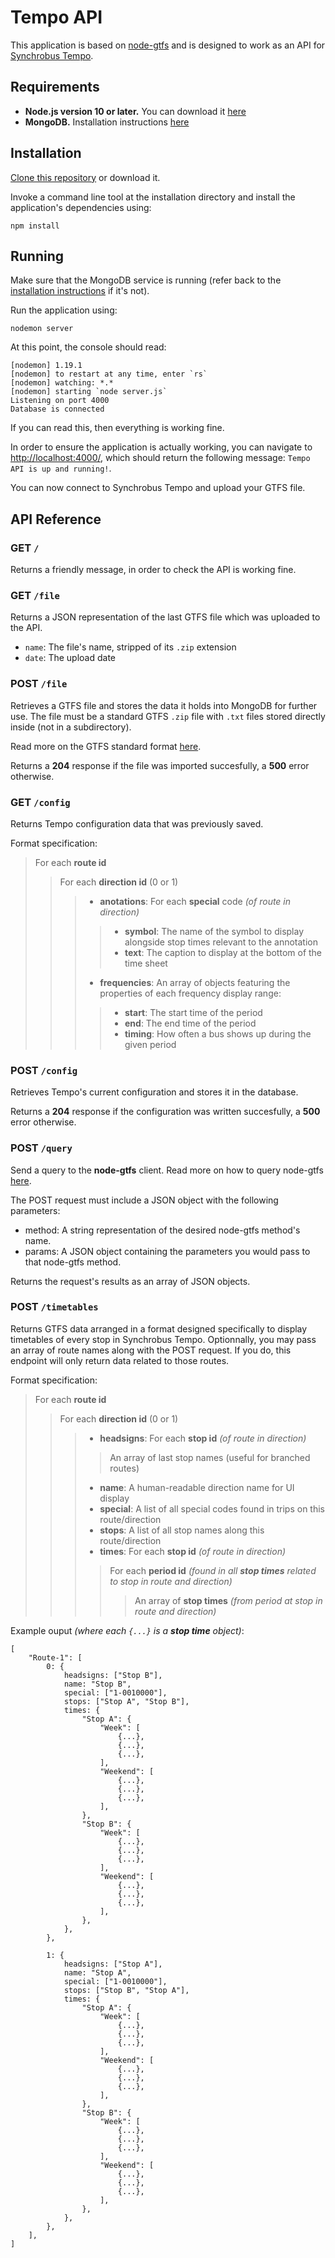 # Tempo API

This application is based on [node-gtfs](https://www.npmjs.com/package/gtfs) and is designed to work as an API for [Synchrobus Tempo](https://github.com/Iteatime/tempo-react).

## Requirements

- **Node.js version 10 or later.** You can download it [here](https://nodejs.org/en/download/)
- **MongoDB.** Installation instructions [here](https://docs.mongodb.com/manual/administration/install-community/)

## Installation

[Clone this repository](https://help.github.com/en/articles/cloning-a-repository) or download it.

Invoke a command line tool at the installation directory and install the application's dependencies using:

`npm install`

## Running

Make sure that the MongoDB service is running (refer back to the [installation instructions](https://docs.mongodb.com/manual/administration/install-community/) if it's not).

Run the application using:

`nodemon server`

At this point, the console should read:

```
[nodemon] 1.19.1
[nodemon] to restart at any time, enter `rs`
[nodemon] watching: *.*
[nodemon] starting `node server.js`
Listening on port 4000
Database is connected
```

If you can read this, then everything is working fine.

In order to ensure the application is actually working, you can navigate to [http://localhost:4000/](http://localhost:4000/), which should return the following message: `Tempo API is up and running!`.

You can now connect to Synchrobus Tempo and upload your GTFS file.

## API Reference

### GET `/`

Returns a friendly message, in order to check the API is working fine.

### GET `/file`

Returns a JSON representation of the last GTFS file which was uploaded to the API.

- `name`: The file's name, stripped of its `.zip` extension
- `date`: The upload date

### POST `/file`

Retrieves a GTFS file and stores the data it holds into MongoDB for further use. The file must be a standard GTFS `.zip` file with `.txt` files stored directly inside (not in a subdirectory).

Read more on the GTFS standard format [here](https://developers.google.com/transit/gtfs/).

Returns a **204** response if the file was imported succesfully, a **500** error otherwise.

### GET `/config`

Returns Tempo configuration data that was previously saved.

Format specification:

> For each **route id**
>> For each **direction id** (0 or 1)
>>> - **anotations**: For each **special** code *(of route in direction)*
>>>> - **symbol**: The name of the symbol to display alongside stop times relevant to the annotation
>>>> - **text**: The caption to display at the bottom of the time sheet
>>> - **frequencies**: An array of objects featuring the properties of each frequency display range:
>>>> - **start**: The start time of the period
>>>> - **end**: The end time of the period
>>>> - **timing**: How often a bus shows up during the given period

### POST `/config`

Retrieves Tempo's current configuration and stores it in the database.

Returns a **204** response if the configuration was written succesfully, a **500** error otherwise.

### POST `/query`

Send a query to the **node-gtfs** client. Read more on how to query node-gtfs [here](https://github.com/BlinkTagInc/node-gtfs#gtfsgetagenciesquery-projection-options).

The POST request must include a JSON object with the following parameters:

- method: A string representation of the desired node-gtfs method's name.
- params: A JSON object containing the parameters you would pass to that node-gtfs method.

Returns the request's results as an array of JSON objects.

### POST `/timetables`

Returns GTFS data arranged in a format designed specifically to display timetables of every stop in Synchrobus Tempo. Optionnally, you may pass an array of route names along with the POST request. If you do, this endpoint will only return data related to those routes.

Format specification:

> For each **route id**
>> For each **direction id** (0 or 1)
>>> - **headsigns**: For each **stop id** *(of route in direction)*
>>>> An array of last stop names (useful for branched routes) 
>>> - **name**: A human-readable direction name for UI display
>>> - **special**: A list of all special codes found in trips on this route/direction
>>> - **stops**: A list of all stop names along this route/direction
>>> - **times**: For each **stop id** *(of route in direction)*
>>>> For each **period id** *(found in all **stop times** related to stop in route and direction)*
>>>>> An array of **stop times** *(from period at stop in route and direction)*

Example ouput *(where each `{...}` is a **stop time** object)*:

```
[
    "Route-1": [
        0: {
            headsigns: ["Stop B"],
            name: "Stop B",
            special: ["1-0010000"],
            stops: ["Stop A", "Stop B"],
            times: {
                "Stop A": {
                    "Week": [
                        {...},
                        {...},
                        {...},
                    ],
                    "Weekend": [
                        {...},
                        {...},
                        {...},
                    ],
                },
                "Stop B": {
                    "Week": [
                        {...},
                        {...},
                        {...},
                    ],
                    "Weekend": [
                        {...},
                        {...},
                        {...},
                    ],
                },
            },
        },

        1: {
            headsigns: ["Stop A"],
            name: "Stop A",
            special: ["1-0010000"],
            stops: ["Stop B", "Stop A"],
            times: {
                "Stop A": {
                    "Week": [
                        {...},
                        {...},
                        {...},
                    ],
                    "Weekend": [
                        {...},
                        {...},
                        {...},
                    ],
                },
                "Stop B": {
                    "Week": [
                        {...},
                        {...},
                        {...},
                    ],
                    "Weekend": [
                        {...},
                        {...},
                        {...},
                    ],
                },
            },
        },
    ],
]
```
